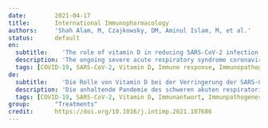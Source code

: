 ```yaml
---
date:        2021-04-17
title:       International Immunopharmacology 
authors:     'Shah Alam, M, Czajkowsky, DM, Aminul Islam, M, et al.'
status:      default
en:
  subtitle:    'The role of vitamin D in reducing SARS-CoV-2 infection: An update'
  description: 'The ongoing severe acute respiratory syndrome coronavirus 2 (SARS-CoV-2) pandemic is having a disastrous impact on global health. Recently, several studies examined the potential of vitamin D to reduce the effects of SARS-CoV-2 infection by modulating the immune system. Indeed, vitamin D has been found to boost the innate immune system and stimulate the adaptive immune response against SARS-CoV-2 infection. In this review, we provide a comprehensive update of the immunological mechanisms underlying the positive effects of vitamin D in reducing SARS-CoV-2 infection as well as a thorough survey of the recent epidemiological studies and clinical trials that tested vitamin D as a potential therapeutic agent against COVID-19 infection. We believe that a better understanding of the histopathology and immunopathology of the disease as well as the mechanism of vitamin D effects on COVID-19 severity will ultimately pave the way for a more effective prevention and control of this global pandemic.'
  tags: [COVID-19, SARS-CoV-2, Vitamin D, Immune response, Immunopathogenesis]
de: 
  subtitle:    'Die Rolle von Vitamin D bei der Verringerung der SARS-CoV-2-Infektion: Ein Update'
  description: 'Die anhaltende Pandemie des schweren akuten respiratorischen Syndroms Coronavirus 2 (SARS-CoV-2) hat katastrophale Auswirkungen auf die globale Gesundheit. Kürzlich untersuchten mehrere Studien das Potenzial von Vitamin D, die Auswirkungen der SARS-CoV-2-Infektion durch Modulation des Immunsystems zu verringern. In der Tat wurde festgestellt, dass Vitamin D das angeborene Immunsystem stärkt und die adaptive Immunantwort gegen die SARS-CoV-2-Infektion stimuliert. In dieser Übersichtsarbeit geben wir einen umfassenden Überblick über die immunologischen Mechanismen, die den positiven Wirkungen von Vitamin D bei der Verringerung der SARS-CoV-2-Infektion zugrunde liegen, sowie einen gründlichen Überblick über die jüngsten epidemiologischen Studien und klinischen Versuche, in denen Vitamin D als potenzielles Therapeutikum gegen die COVID-19-Infektion getestet wurde. Wir glauben, dass ein besseres Verständnis der Histopathologie und Immunpathologie der Krankheit sowie des Mechanismus der Vitamin-D-Wirkung auf den Schweregrad der COVID-19-Infektion letztlich den Weg für eine wirksamere Prävention und Kontrolle dieser globalen Pandemie ebnen wird.'
  tags: [COVID-19, SARS-CoV-2, Vitamin D, Immunantwort, Immunpathogenese]
group:       "Treatments"
credit:      https://doi.org/10.1016/j.intimp.2021.107686
---
```

